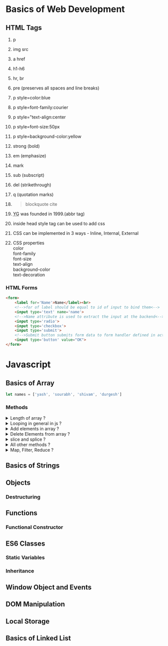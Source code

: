 # Basics of Web Development

## HTML Tags

1. p
2. img src
3. a href
4. h1-h6
5. hr, br
6. pre  (preserves all spaces and line breaks)
7. p style=color:blue
8. p style=font-family:courier
9. p style="text-align:center
10. p style=font-size:50px
11. p style=background-color:yellow
12. strong  (bold)
13. em      (emphasize)
14. mark
15. sub     (subscript)
16. del     (strikethrough)
17. q       (quotation marks)
18. <blockquote cite="http://www.worldwildlife.org">blockquote cite</blockquote>

19. <p><abbr title="Yash Gupta"> YG</abbr> was founded in 1999.(abbr tag)</p> 

20. inside head style tag can be used to add css

23. CSS can be implemented in 3 ways - 
    Inline, Internal, External

24. CSS properties <br>
    color<br>
    font-family<br>
    font-size<br>
    text-align<br>
    background-color<br>
    text-decoration<br>

### HTML Forms
```html
<form>
    <label for='Name'>Name</label><br>
    <!-->for of label should be equal to id of input to bind them<-->
    <input type='text' name='name'>
    <!-->Name attribute is used to extract the input at the backend<-->
    <input type='radio'>
    <input type='checkbox'>
    <input type='submit'>
    <!-->Submit button submits form data to form handler defined in action attribute of form<-->
    <input type='button' value="OK">
</form>
```

# Javascript

## Basics of Array

```js
let names = ['yash', 'sourabh', 'shivam', 'durgesh']
```
### Methods

<details>
<summary> Length of array ?</summary>

```js
let x = names.length;
```
</details>

<details>
<summary> Looping in general in js ?</summary>

```js
let names = ['yash', 'sourabh', 'shivam', 'durgesh']
for (i of names){
    console.log(i);
}
```

```js
for (let i=0; i<10; i++){
    console.log(i);
}
    
```

```js
names.forEach((name)=>{
    console.log(name);
})
```
</details>

<details>
<summary> Add elements in array ?</summary>

```js
let names = ['yash', 'sourabh', 'shivam', 'durgesh']
names.push('Rohan') # Adds name at the end

names.unshift('Kshitij') # Adds at front
```
</details>

<details>
<summary> Delete Elements from array ?</summary>

```js
names.pop() # pops last element

names.remove(element) #removes that element

names.shift() # removes from front

delete names[0] //leaves holes
```
</details>

<details>
<summary> slice and splice ?</summary>

```js
newnames = names.slice(0,2);

deletedNames = names.splice(start, deleteElementCount, newElements... )
```
</details>

<details>
<summary> All other methods ?</summary>

```js
x = names.toString() //converts array to string

names.sort('yash') //works well in alphabets

values.sort((a,b)=>a-b) //in case of numeric values use compare function

new_name = names.concat('Anushka') // returns a copy

names.reverse();

subarrays.flat();

let str = names.join('and');
```
</details>

<details>
<summary> Map, Filter, Reduce ?</summary>

```js
mappedNames = names.map((name)=>{
    return (name+'sir');
})

filteredNames = names.filter((name)=>{
    if (name == 'yash') return name;
})

reducedNumbers = numbers.reduce((sum, x)=>{
    return sum+=x;
})

```
</details>




## Basics of Strings



## Objects
### Destructuring


## Functions

### Functional Constructor




## ES6 Classes

### Static Variables

### Inheritance




## Window Object and Events




## DOM Manipulation


## Local Storage



## Basics of Linked List







    



